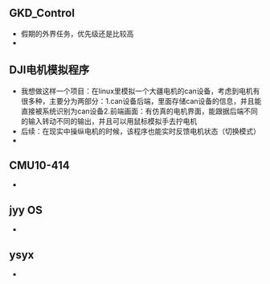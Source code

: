 ## GKD_Control
- 假期的外界任务，优先级还是比较高
- 
## DJI电机模拟程序
- 我想做这样一个项目：在linux里模拟一个大疆电机的can设备，考虑到电机有很多种，主要分为两部分：1.can设备后端，里面存储can设备的信息，并且能直接被系统识别为can设备2.前端画面：有仿真的电机界面，能跟据后端不同的输入转动不同的输出，并且可以用鼠标模拟手去拧电机
- 后续：在现实中操纵电机的时候，该程序也能实时反馈电机状态（切换模式）
- 

## CMU10-414
- 
## jyy OS
- 
## ysyx
- 
 